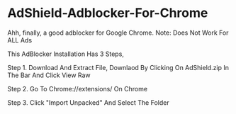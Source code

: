 # AdShield-Adblocker-For-Chrome
Ahh, finally, a good adblocker for Google Chrome.     Note: Does Not Work For ALL Ads

This AdBlocker Installation Has 3 Steps,

Step 1. Download And Extract File, Downlaod By Clicking On AdShield.zip In The Bar And Click View Raw

Step 2. Go To Chrome://extensions/  On Chrome

Step 3. Click "Import Unpacked" And Select The Folder
